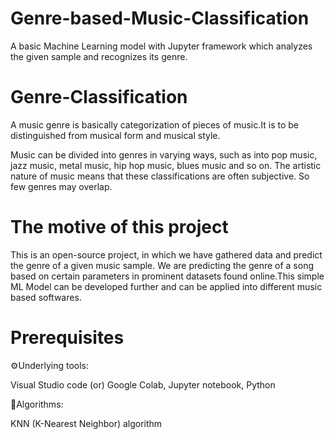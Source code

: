 # Genre-based-Music-Classification
A basic Machine Learning model with Jupyter framework which analyzes the given sample and recognizes its genre.

# Genre-Classification
A music genre is basically categorization of pieces of music.It is to be distinguished from musical form and musical style.

Music can be divided into genres in varying ways, such as into pop music, jazz music, metal music, hip hop music, blues music and so on. The artistic nature of music means that these classifications are often subjective. So few genres may overlap.

# The motive of this project
This is an open-source project, in which we have gathered data and predict the genre of a given music sample. We are predicting the genre of a song based on certain parameters in prominent datasets found online.This simple ML Model can be developed further and can be applied into different music based softwares. 

# Prerequisites
⚙Underlying tools:

Visual Studio code (or) Google Colab, Jupyter notebook, Python

📃Algorithms:

KNN (K-Nearest Neighbor) algorithm



 
